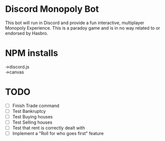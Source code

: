 Discord Monopoly Bot
====================
This bot will run in Discord and provide a fun
interactive, multiplayer Monopoly Experience.
This is a paradoy game and is in no way related 
to or endorsed by Hasbro.

NPM installs
===================
->discord.js<br>
->canvas

TODO
===================
- [ ] Finish Trade command
- [ ] Test Bankruptcy
- [ ] Test Buying houses
- [ ] Test Selling houses
- [ ] Test that rent is correctly dealt with
- [ ] Implement a "Roll for who goes first" feature
